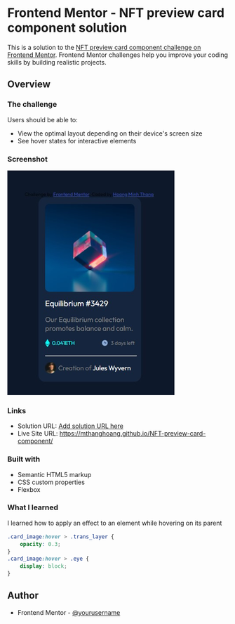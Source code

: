 # Frontend Mentor - NFT preview card component solution

This is a solution to the [NFT preview card component challenge on Frontend Mentor](https://www.frontendmentor.io/challenges/nft-preview-card-component-SbdUL_w0U). Frontend Mentor challenges help you improve your coding skills by building realistic projects. 

## Overview

### The challenge

Users should be able to:

- View the optimal layout depending on their device's screen size
- See hover states for interactive elements

### Screenshot

![](./Screenshot.jpg)

### Links

- Solution URL: [Add solution URL here](https://your-solution-url.com)
- Live Site URL: https://mthanghoang.github.io/NFT-preview-card-component/


### Built with

- Semantic HTML5 markup
- CSS custom properties
- Flexbox

### What I learned

I learned how to apply an effect to an element while hovering on its parent


```css
.card_image:hover > .trans_layer {
    opacity: 0.3;
}
.card_image:hover > .eye {
    display: block;
}
```



## Author

- Frontend Mentor - [@yourusername](https://www.frontendmentor.io/profile/yourusername)


